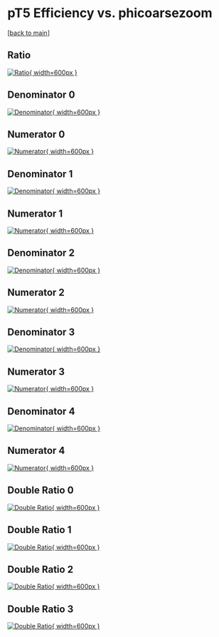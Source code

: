 # pT5 Efficiency vs. phicoarsezoom

[[back to main](./)]



## Ratio

[![Ratio](../mtv/var/pT5_base_11_-1_eff_phicoarsezoom.png){ width=600px }](../mtv/var/pT5_base_11_-1_eff_phicoarsezoom.pdf)

## Denominator 0

[![Denominator](../mtv/den/pT5_base_11_-1_eff_phicoarsezoom_den0.png){ width=600px }](../mtv/den/pT5_base_11_-1_eff_phicoarsezoom_den0.pdf)

## Numerator 0

[![Numerator](../mtv/num/pT5_base_11_-1_eff_phicoarsezoom_num0.png){ width=600px }](../mtv/num/pT5_base_11_-1_eff_phicoarsezoom_num0.pdf)

## Denominator 1

[![Denominator](../mtv/den/pT5_base_11_-1_eff_phicoarsezoom_den1.png){ width=600px }](../mtv/den/pT5_base_11_-1_eff_phicoarsezoom_den1.pdf)

## Numerator 1

[![Numerator](../mtv/num/pT5_base_11_-1_eff_phicoarsezoom_num1.png){ width=600px }](../mtv/num/pT5_base_11_-1_eff_phicoarsezoom_num1.pdf)

## Denominator 2

[![Denominator](../mtv/den/pT5_base_11_-1_eff_phicoarsezoom_den2.png){ width=600px }](../mtv/den/pT5_base_11_-1_eff_phicoarsezoom_den2.pdf)

## Numerator 2

[![Numerator](../mtv/num/pT5_base_11_-1_eff_phicoarsezoom_num2.png){ width=600px }](../mtv/num/pT5_base_11_-1_eff_phicoarsezoom_num2.pdf)

## Denominator 3

[![Denominator](../mtv/den/pT5_base_11_-1_eff_phicoarsezoom_den3.png){ width=600px }](../mtv/den/pT5_base_11_-1_eff_phicoarsezoom_den3.pdf)

## Numerator 3

[![Numerator](../mtv/num/pT5_base_11_-1_eff_phicoarsezoom_num3.png){ width=600px }](../mtv/num/pT5_base_11_-1_eff_phicoarsezoom_num3.pdf)

## Denominator 4

[![Denominator](../mtv/den/pT5_base_11_-1_eff_phicoarsezoom_den4.png){ width=600px }](../mtv/den/pT5_base_11_-1_eff_phicoarsezoom_den4.pdf)

## Numerator 4

[![Numerator](../mtv/num/pT5_base_11_-1_eff_phicoarsezoom_num4.png){ width=600px }](../mtv/num/pT5_base_11_-1_eff_phicoarsezoom_num4.pdf)

## Double Ratio 0

[![Double Ratio](../mtv/ratio/pT5_base_11_-1_eff_phicoarsezoom_ratio0.png){ width=600px }](../mtv/ratio/pT5_base_11_-1_eff_phicoarsezoom_ratio0.pdf)

## Double Ratio 1

[![Double Ratio](../mtv/ratio/pT5_base_11_-1_eff_phicoarsezoom_ratio1.png){ width=600px }](../mtv/ratio/pT5_base_11_-1_eff_phicoarsezoom_ratio1.pdf)

## Double Ratio 2

[![Double Ratio](../mtv/ratio/pT5_base_11_-1_eff_phicoarsezoom_ratio2.png){ width=600px }](../mtv/ratio/pT5_base_11_-1_eff_phicoarsezoom_ratio2.pdf)

## Double Ratio 3

[![Double Ratio](../mtv/ratio/pT5_base_11_-1_eff_phicoarsezoom_ratio3.png){ width=600px }](../mtv/ratio/pT5_base_11_-1_eff_phicoarsezoom_ratio3.pdf)

